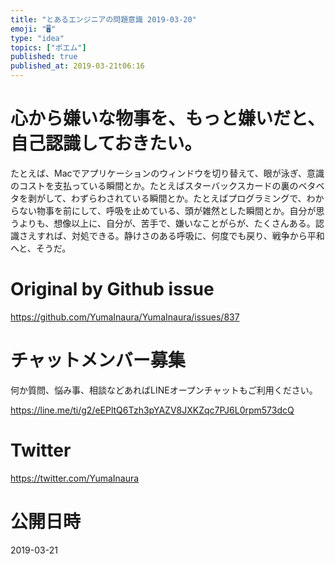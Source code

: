 ```yaml
---
title: "とあるエンジニアの問題意識 2019-03-20"
emoji: "🖥"
type: "idea"
topics: ["ポエム"]
published: true
published_at: 2019-03-21t06:16
---
```




# 心から嫌いな物事を、もっと嫌いだと、自己認識しておきたい。

たとえば、Macでアプリケーションのウィンドウを切り替えて、眼が泳ぎ、意識のコストを支払っている瞬間とか。たとえばスターバックスカードの裏のベタベタを剥がして、わずらわされている瞬間とか。たとえばプログラミングで、わからない物事を前にして、呼吸を止めている、頭が雑然とした瞬間とか。自分が思うよりも、想像以上に、自分が、苦手で、嫌いなことがらが、たくさんある。認識さえすれば、対処できる。静けさのある呼吸に、何度でも戻り、戦争から平和へと、そうだ。

# Original by Github issue

https://github.com/YumaInaura/YumaInaura/issues/837








<!-- Update From Qiita API -->

# チャットメンバー募集


何か質問、悩み事、相談などあればLINEオープンチャットもご利用ください。

https://line.me/ti/g2/eEPltQ6Tzh3pYAZV8JXKZqc7PJ6L0rpm573dcQ





# Twitter


https://twitter.com/YumaInaura


<!-- Update From Qiita API -->



# 公開日時

2019-03-21

